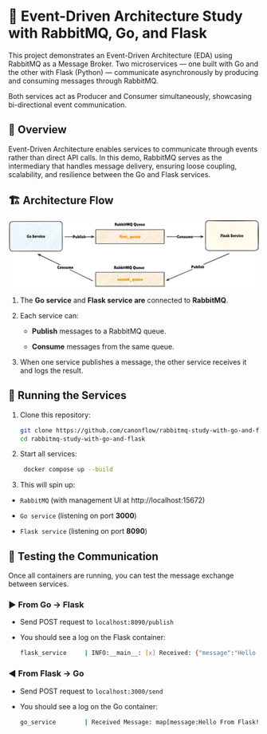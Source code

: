 # 📨 Event-Driven Architecture Study with RabbitMQ, Go, and Flask

This project demonstrates an Event-Driven Architecture (EDA) using RabbitMQ as a Message Broker.
Two microservices — one built with Go and the other with Flask (Python) — communicate asynchronously by producing and consuming messages through RabbitMQ.

Both services act as Producer and Consumer simultaneously, showcasing bi-directional event communication.

## 🧠 Overview

Event-Driven Architecture enables services to communicate through events rather than direct API calls.
In this demo, RabbitMQ serves as the intermediary that handles message delivery, ensuring loose coupling, scalability, and resilience between the Go and Flask services.

## 🏗️ Architecture Flow

![Flow](./flow.png)

1. The **Go service** and **Flask service are** connected to **RabbitMQ**.

2. Each service can:

   - **Publish** messages to a RabbitMQ queue.

   - **Consume** messages from the same queue.

3. When one service publishes a message, the other service receives it and logs the result.

## 🚀 Running the Services

1. Clone this repository:
   ```bash
   git clone https://github.com/canonflow/rabbitmq-study-with-go-and-flask.git
   cd rabbitmq-study-with-go-and-flask
   ```
2. Start all services:
   ```bash
    docker compose up --build
   ```
3. This will spin up:

- `RabbitMQ` (with management UI at http://localhost:15672)

- `Go service` (listening on port **3000**)

- `Flask service` (listening on port **8090**)

## 🧪 Testing the Communication

Once all containers are running, you can test the message exchange between services.

### ▶️ From Go → Flask

- Send POST request to `localhost:8090/publish`
- You should see a log on the Flask container:

  ```bash
  flask_service     | INFO:__main__: [x] Received: {"message":"Hello From Golang","state":"Publish to RabbitMQ"}
  ```

### ◀️ From Flask → Go

- Send POST request to `localhost:3000/send`
- You should see a log on the Go container:

  ```bash
  go_service        | Received Message: map[message:Hello From Flask! source:flask timestamp:2025-10-29T15:30:00Z]
  ```
